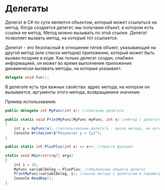 # Делегаты

Делегат в C# по сути является объектом, который может ссылаться на метод. Когда создается делегат, мы получаем объект, в котором есть ссылка не метод. Метод можно вызывать по этой ссылке. Делегат позволяет вызвать метод, на который тот ссылается.

Делегат - это безопасный в отношении типов объект, указывающий на другой метод (или список методов) приложения, который может быть вызван позднее в коде. Как только делегат создан, снабжен информацией, он может во время выполнения приложения динамически вызввать методы, на которые указывает.
```csharp
delegate void Fun();
```
В делегате есть три важных свойства: адрес метода, на котором он вызывается, аргументы этого метода, возвращаемое значение.

Пример использования:
```csharp
public delegate int MyFunc(int x); //описание делегата

public static void PrintMyFunc(MyFunc myFunc, int x) //метод с делагатом в параметрах
{
    int y = myFunc(x); //использование делегата - вызов метода, на который он ссылается
    Console.WriteLine($"Результат y = {y}");
}

public static int PlusPlus(int x) => x++; //просто функция

static void Main(string[] args)
{
    int i = 10;
    MyFunc variablDeleg = PlusPlus; //объявление объекта делегат
    PrintMyFunc(variablDeleg, i); //вызов метода с делегатом в параметрах
    Console.ReadKey();
}
```



